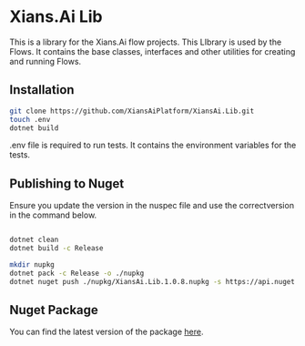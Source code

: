 # Xians.Ai Lib

This is a library for the Xians.Ai flow projects. This LIbrary is used by the Flows. It contains the base classes, interfaces and other utilities for creating and running Flows.

## Installation

```bash
git clone https://github.com/XiansAiPlatform/XiansAi.Lib.git
touch .env
dotnet build
```

.env file is required to run tests. It contains the environment variables for the tests.

## Publishing to Nuget

Ensure you update the version in the nuspec file and use the correctversion in the command below.

```bash

dotnet clean
dotnet build -c Release

mkdir nupkg
dotnet pack -c Release -o ./nupkg
dotnet nuget push ./nupkg/XiansAi.Lib.1.0.8.nupkg -s https://api.nuget.org/v3/index.json -k <your-api-key>
```

## Nuget Package

You can find the latest version of the package [here](https://www.nuget.org/packages/XiansAi.Lib/).

